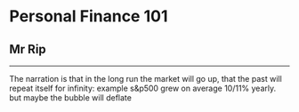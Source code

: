 # Personal Finance 101
## Mr Rip
***
The narration is that in the long run the market will go up, that the past will repeat itself for infinity: example s&p500 grew on average 10/11% yearly. but maybe the bubble will deflate 